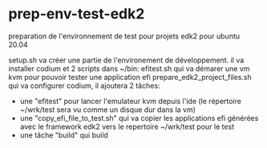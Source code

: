 # prep-env-test-edk2
preparation de l'environnement de test pour projets edk2 pour ubuntu 20.04

setup.sh va créer une partie de l'environement de développement.
il va installer codium et 2 scripts dans ~/bin:
efitest.sh qui va démarer une vm kvm pour pouvoir tester une application efi
prepare_edk2_project_files.sh qui va configurer codium, il ajoutera 2 tâches: 
* une "efitest" pour lancer l'emulateur kvm depuis l'ide (le répertoire ~/wrk/test sera vu comme un disque dur dans la vm)
* une "copy_efi_file_to_test.sh" qui va copier les applications efi générées avec le framework edk2 vers le repertoire ~/wrk/test pour le test
* une tâche "build" qui build
